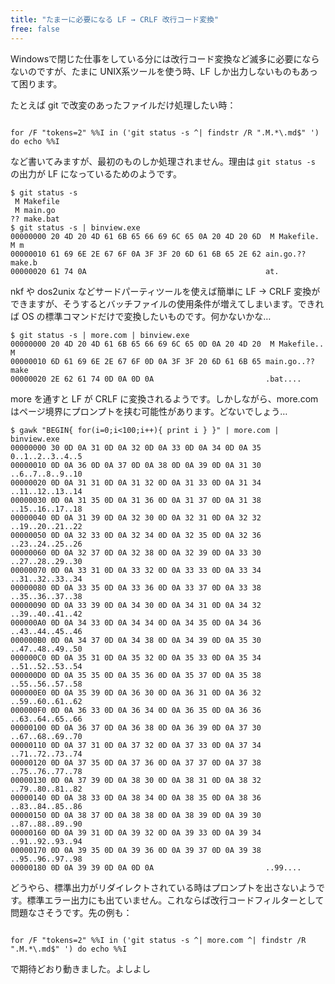 ```yaml
---
title: "たまーに必要になる LF → CRLF 改行コード変換"
free: false
---
```


Windowsで閉じた仕事をしている分には改行コード変換など滅多に必要にならないのですが、たまに UNIX系ツールを使う時、LF しか出力しないものもあって困ります。

たとえば git で改変のあったファイルだけ処理したい時：

```

for /F "tokens=2" %%I in ('git status -s ^| findstr /R ".M.*\.md$" ') do echo %%I
```

など書いてみますが、最初のものしか処理されません。理由は `git status -s` の出力が LF になっているためのようです。

```
$ git status -s
 M Makefile
 M main.go
?? make.bat
$ git status -s | binview.exe
00000000 20 4D 20 4D 61 6B 65 66 69 6C 65 0A 20 4D 20 6D  M Makefile. M m
00000010 61 69 6E 2E 67 6F 0A 3F 3F 20 6D 61 6B 65 2E 62 ain.go.?? make.b
00000020 61 74 0A                                        at.
```

nkf や dos2unix などサードパーティツールを使えば簡単に LF → CRLF 変換ができますが、そうするとバッチファイルの使用条件が増えてしまいます。できれば OS の標準コマンドだけで変換したいものです。何かないかな…

```
$ git status -s | more.com | binview.exe
00000000 20 4D 20 4D 61 6B 65 66 69 6C 65 0D 0A 20 4D 20  M Makefile.. M
00000010 6D 61 69 6E 2E 67 6F 0D 0A 3F 3F 20 6D 61 6B 65 main.go..?? make
00000020 2E 62 61 74 0D 0A 0D 0A                         .bat....
```

more を通すと LF が CRLF に変換されるようです。しかしながら、more.com はページ境界にプロンプトを挟む可能性があります。どないでしょう…

```
$ gawk "BEGIN{ for(i=0;i<100;i++){ print i } }" | more.com | binview.exe
00000000 30 0D 0A 31 0D 0A 32 0D 0A 33 0D 0A 34 0D 0A 35 0..1..2..3..4..5
00000010 0D 0A 36 0D 0A 37 0D 0A 38 0D 0A 39 0D 0A 31 30 ..6..7..8..9..10
00000020 0D 0A 31 31 0D 0A 31 32 0D 0A 31 33 0D 0A 31 34 ..11..12..13..14
00000030 0D 0A 31 35 0D 0A 31 36 0D 0A 31 37 0D 0A 31 38 ..15..16..17..18
00000040 0D 0A 31 39 0D 0A 32 30 0D 0A 32 31 0D 0A 32 32 ..19..20..21..22
00000050 0D 0A 32 33 0D 0A 32 34 0D 0A 32 35 0D 0A 32 36 ..23..24..25..26
00000060 0D 0A 32 37 0D 0A 32 38 0D 0A 32 39 0D 0A 33 30 ..27..28..29..30
00000070 0D 0A 33 31 0D 0A 33 32 0D 0A 33 33 0D 0A 33 34 ..31..32..33..34
00000080 0D 0A 33 35 0D 0A 33 36 0D 0A 33 37 0D 0A 33 38 ..35..36..37..38
00000090 0D 0A 33 39 0D 0A 34 30 0D 0A 34 31 0D 0A 34 32 ..39..40..41..42
000000A0 0D 0A 34 33 0D 0A 34 34 0D 0A 34 35 0D 0A 34 36 ..43..44..45..46
000000B0 0D 0A 34 37 0D 0A 34 38 0D 0A 34 39 0D 0A 35 30 ..47..48..49..50
000000C0 0D 0A 35 31 0D 0A 35 32 0D 0A 35 33 0D 0A 35 34 ..51..52..53..54
000000D0 0D 0A 35 35 0D 0A 35 36 0D 0A 35 37 0D 0A 35 38 ..55..56..57..58
000000E0 0D 0A 35 39 0D 0A 36 30 0D 0A 36 31 0D 0A 36 32 ..59..60..61..62
000000F0 0D 0A 36 33 0D 0A 36 34 0D 0A 36 35 0D 0A 36 36 ..63..64..65..66
00000100 0D 0A 36 37 0D 0A 36 38 0D 0A 36 39 0D 0A 37 30 ..67..68..69..70
00000110 0D 0A 37 31 0D 0A 37 32 0D 0A 37 33 0D 0A 37 34 ..71..72..73..74
00000120 0D 0A 37 35 0D 0A 37 36 0D 0A 37 37 0D 0A 37 38 ..75..76..77..78
00000130 0D 0A 37 39 0D 0A 38 30 0D 0A 38 31 0D 0A 38 32 ..79..80..81..82
00000140 0D 0A 38 33 0D 0A 38 34 0D 0A 38 35 0D 0A 38 36 ..83..84..85..86
00000150 0D 0A 38 37 0D 0A 38 38 0D 0A 38 39 0D 0A 39 30 ..87..88..89..90
00000160 0D 0A 39 31 0D 0A 39 32 0D 0A 39 33 0D 0A 39 34 ..91..92..93..94
00000170 0D 0A 39 35 0D 0A 39 36 0D 0A 39 37 0D 0A 39 38 ..95..96..97..98
00000180 0D 0A 39 39 0D 0A 0D 0A                         ..99....
```

どうやら、標準出力がリダイレクトされている時はプロンプトを出さないようです。標準エラー出力にも出ていません。これならば改行コードフィルターとして問題なさそうです。先の例も：

```

for /F "tokens=2" %%I in ('git status -s ^| more.com ^| findstr /R ".M.*\.md$" ') do echo %%I
```

で期待どおり動きました。よしよし
